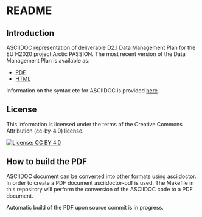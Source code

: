 # README

## Introduction
ASCIIDOC representation of deliverable D2.1 Data Management Plan for the EU H2020 project Arctic PASSION. The most recent version of the Data Management Plan is available as:

- [PDF](https://github.com/ArcticPASSION/DataManagementPlan/blob/main/ap-dmp.pdf)
- [HTML](https://htmlpreview.github.io/?https://github.com/ArcticPASSION/DataManagementPlan/blob/main/ap-dmp.html)

Information on the syntax etc for ASCIIDOC is provided [here](https://docs.asciidoctor.org/asciidoc/latest/).

## License
This information is licensed under the terms of the Creative Commons Attribution (cc-by-4.0) license. 

[![License: CC BY 4.0](https://mirrors.creativecommons.org/presskit/buttons/88x31/png/by.png{height=200})](https://creativecommons.org/licenses/by/4.0/)

## How to build the PDF
ASCIIDOC document can be converted into other formats using asciidoctor. In order to create a PDF document asciidoctor-pdf is used. The Makefile in this repository will perform the conversion of the ASCIIDOC code to a PDF document.

Automatic build of the PDF upon source commit is in progress.
